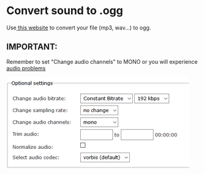 # Convert sound to .ogg

Use[ this website](https://audio.online-convert.com/convert-to-ogg) to convert your file \(mp3, wav...\) to ogg.

## IMPORTANT:

Remember to set "Change audio channels" to MONO or you will experience [audio problems](https://bugs.mojang.com/browse/MC-146721)

![](../../../.gitbook/assets/immagine%20%2812%29.png)

